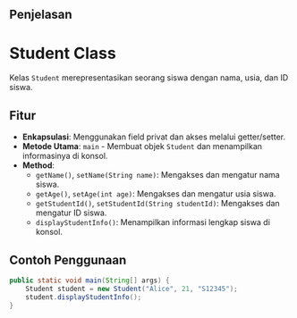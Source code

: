 ## Penjelasan 

# Student Class

Kelas `Student` merepresentasikan seorang siswa dengan nama, usia, dan ID siswa. 

## Fitur

- **Enkapsulasi**: Menggunakan field privat dan akses melalui getter/setter.
- **Metode Utama**: `main` - Membuat objek `Student` dan menampilkan informasinya di konsol.
- **Method**:
    - `getName()`, `setName(String name)`: Mengakses dan mengatur nama siswa.
    - `getAge()`, `setAge(int age)`: Mengakses dan mengatur usia siswa.
    - `getStudentId()`, `setStudentId(String studentId)`: Mengakses dan mengatur ID siswa.
    - `displayStudentInfo()`: Menampilkan informasi lengkap siswa di konsol.

## Contoh Penggunaan

```java
public static void main(String[] args) {
    Student student = new Student("Alice", 21, "S12345");
    student.displayStudentInfo();
}
